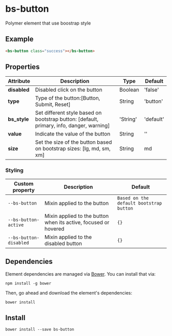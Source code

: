 # bs-button
Polymer element that use boostrap style

## Example

```html
<bs-button class="success"></bs-button>
```

## Properties

| Attribute | Description                       | Type   | Default |
|-----------|-----------------------------------|--------|---------|
| __disabled__ | Disabled click on the button | Boolean | 'false'|
| __type__ | Type of the button:[Button, Submit, Reset] | String | 'button'|
| __bs_style__ | Set different style based on bootstrap button: [default, primary, info, danger, warning] | 'String' | 'default'|
| __value__ | Indicate the value of the button | String | ''|
| __size__ | Set the size of the button based on bootstrap sizes: [lg, md, sm, xm] | String |md |

### Styling

Custom property | Description | Default
----------------------|-------------|----------
|`--bs-button` | Mixin applied to the button | `Based on the default bootstrap button`
|`--bs-button-active` | Mixin applied to the button when its active, focused or hovered | `{}`
|`--bs-button-disabled` | Mixin applied to the disabled button | `{}`

## Dependencies

Element dependencies are managed via [Bower](http://bower.io/). You can
install that via:

    npm install -g bower

Then, go ahead and download the element's dependencies:

    bower install

## Install

    bower install --save bs-button

